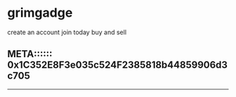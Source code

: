 # grimgadge

 create an account
 join today
 buy and sell


 ## META::::::   0x1C352E8F3e035c524F2385818b44859906d3c705

 -------